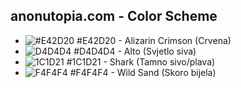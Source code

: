 anonutopia.com - Color Scheme
-------------------
- ![#E42D20](https://placehold.it/15/E42D20/000000?text=+) #E42D20 - Alizarin Crimson (Crvena)
- ![D4D4D4](https://placehold.it/15/D4D4D4/000000?text=+) #D4D4D4 - Alto (Svjetlo siva)
- ![1C1D21](https://placehold.it/15/1C1D21/000000?text=+) #1C1D21 - Shark (Tamno sivo/plava)
- ![F4F4F4](https://placehold.it/15/F4F4F4/000000?text=+) #F4F4F4 - Wild Sand (Skoro bijela)

